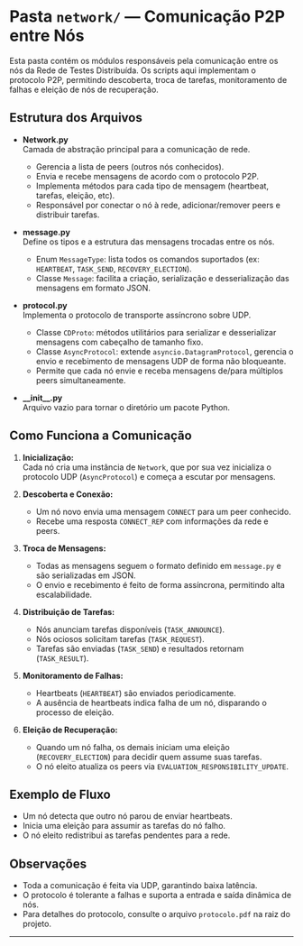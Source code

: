 # Pasta `network/` — Comunicação P2P entre Nós

Esta pasta contém os módulos responsáveis pela comunicação entre os nós da Rede de Testes Distribuída. Os scripts aqui implementam o protocolo P2P, permitindo descoberta, troca de tarefas, monitoramento de falhas e eleição de nós de recuperação.

## Estrutura dos Arquivos

- **Network.py**  
  Camada de abstração principal para a comunicação de rede.  
  - Gerencia a lista de peers (outros nós conhecidos).
  - Envia e recebe mensagens de acordo com o protocolo P2P.
  - Implementa métodos para cada tipo de mensagem (heartbeat, tarefas, eleição, etc).
  - Responsável por conectar o nó à rede, adicionar/remover peers e distribuir tarefas.

- **message.py**  
  Define os tipos e a estrutura das mensagens trocadas entre os nós.
  - Enum `MessageType`: lista todos os comandos suportados (ex: `HEARTBEAT`, `TASK_SEND`, `RECOVERY_ELECTION`).
  - Classe `Message`: facilita a criação, serialização e desserialização das mensagens em formato JSON.

- **protocol.py**  
  Implementa o protocolo de transporte assíncrono sobre UDP.
  - Classe `CDProto`: métodos utilitários para serializar e desserializar mensagens com cabeçalho de tamanho fixo.
  - Classe `AsyncProtocol`: extende `asyncio.DatagramProtocol`, gerencia o envio e recebimento de mensagens UDP de forma não bloqueante.
  - Permite que cada nó envie e receba mensagens de/para múltiplos peers simultaneamente.

- **\_\_init\_\_.py**  
  Arquivo vazio para tornar o diretório um pacote Python.

## Como Funciona a Comunicação

1. **Inicialização:**  
   Cada nó cria uma instância de `Network`, que por sua vez inicializa o protocolo UDP (`AsyncProtocol`) e começa a escutar por mensagens.

2. **Descoberta e Conexão:**  
   - Um nó novo envia uma mensagem `CONNECT` para um peer conhecido.
   - Recebe uma resposta `CONNECT_REP` com informações da rede e peers.

3. **Troca de Mensagens:**  
   - Todas as mensagens seguem o formato definido em `message.py` e são serializadas em JSON.
   - O envio e recebimento é feito de forma assíncrona, permitindo alta escalabilidade.

4. **Distribuição de Tarefas:**  
   - Nós anunciam tarefas disponíveis (`TASK_ANNOUNCE`).
   - Nós ociosos solicitam tarefas (`TASK_REQUEST`).
   - Tarefas são enviadas (`TASK_SEND`) e resultados retornam (`TASK_RESULT`).

5. **Monitoramento de Falhas:**  
   - Heartbeats (`HEARTBEAT`) são enviados periodicamente.
   - A ausência de heartbeats indica falha de um nó, disparando o processo de eleição.

6. **Eleição de Recuperação:**  
   - Quando um nó falha, os demais iniciam uma eleição (`RECOVERY_ELECTION`) para decidir quem assume suas tarefas.
   - O nó eleito atualiza os peers via `EVALUATION_RESPONSIBILITY_UPDATE`.

## Exemplo de Fluxo

- Um nó detecta que outro nó parou de enviar heartbeats.
- Inicia uma eleição para assumir as tarefas do nó falho.
- O nó eleito redistribui as tarefas pendentes para a rede.

## Observações

- Toda a comunicação é feita via UDP, garantindo baixa latência.
- O protocolo é tolerante a falhas e suporta a entrada e saída dinâmica de nós.
- Para detalhes do protocolo, consulte o arquivo `protocolo.pdf` na raiz do projeto.

---

